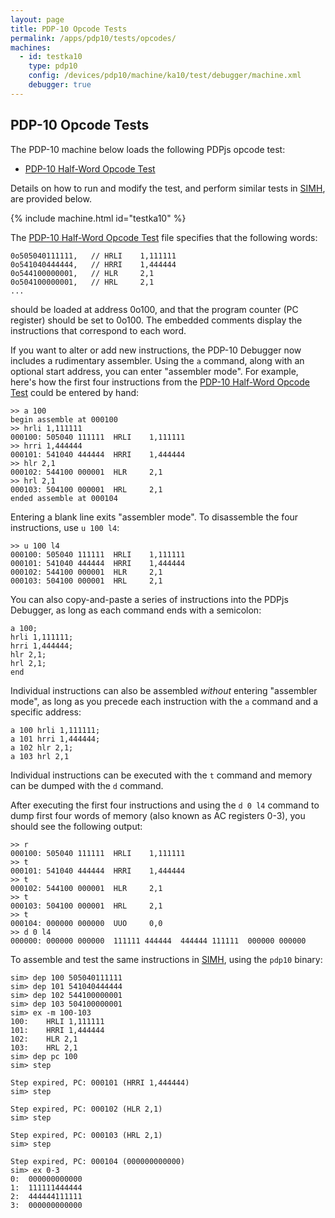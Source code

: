```yaml
---
layout: page
title: PDP-10 Opcode Tests
permalink: /apps/pdp10/tests/opcodes/
machines:
  - id: testka10
    type: pdp10
    config: /devices/pdp10/machine/ka10/test/debugger/machine.xml
    debugger: true
---
```


PDP-10 Opcode Tests
-------------------

The PDP-10 machine below loads the following PDPjs opcode test:

- [PDP-10 Half-Word Opcode Test](OPTEST01.json)

Details on how to run and modify the test, and perform similar tests in [SIMH](https://github.com/simh/simh),
are provided below.

{% include machine.html id="testka10" %}

The [PDP-10 Half-Word Opcode Test](OPTEST01.json) file specifies that the following words:

	0o505040111111,   // HRLI    1,111111
	0o541040444444,   // HRRI    1,444444
	0o544100000001,   // HLR     2,1
	0o504100000001,   // HRL     2,1
	...

should be loaded at address 0o100, and that the program counter (PC register) should be set to 0o100.  The embedded
comments display the instructions that correspond to each word.

If you want to alter or add new instructions, the PDP-10 Debugger now includes a rudimentary assembler.  Using the `a` command,
along with an optional start address, you can enter "assembler mode".  For example, here's how the first four instructions from
the [PDP-10 Half-Word Opcode Test](OPTEST01.json) could be entered by hand:

	>> a 100
	begin assemble at 000100
	>> hrli 1,111111
	000100: 505040 111111  HRLI    1,111111
	>> hrri 1,444444
	000101: 541040 444444  HRRI    1,444444
	>> hlr 2,1
	000102: 544100 000001  HLR     2,1
	>> hrl 2,1
	000103: 504100 000001  HRL     2,1
	ended assemble at 000104

Entering a blank line exits "assembler mode".  To disassemble the four instructions, use `u 100 l4`:

	>> u 100 l4
	000100: 505040 111111  HRLI    1,111111
	000101: 541040 444444  HRRI    1,444444
	000102: 544100 000001  HLR     2,1
	000103: 504100 000001  HRL     2,1

You can also copy-and-paste a series of instructions into the PDPjs Debugger, as long as each command ends
with a semicolon:

	a 100;
	hrli 1,111111;
	hrri 1,444444;
	hlr 2,1;
	hrl 2,1;
	end

Individual instructions can also be assembled *without* entering "assembler mode", as long as you precede
each instruction with the `a` command and a specific address:

	a 100 hrli 1,111111;
	a 101 hrri 1,444444;
	a 102 hlr 2,1;
	a 103 hrl 2,1

Individual instructions can be executed with the `t` command and memory can be dumped with the `d` command.

After executing the first four instructions and using the `d 0 l4` command to dump first four words of memory
(also known as AC registers 0-3), you should see the following output:

	>> r
	000100: 505040 111111  HRLI    1,111111
	>> t
	000101: 541040 444444  HRRI    1,444444
	>> t
	000102: 544100 000001  HLR     2,1
	>> t
	000103: 504100 000001  HRL     2,1
	>> t
	000104: 000000 000000  UUO     0,0
	>> d 0 l4
	000000: 000000 000000  111111 444444  444444 111111  000000 000000   

To assemble and test the same instructions in [SIMH](https://github.com/simh/simh), using the `pdp10` binary:

	sim> dep 100 505040111111
	sim> dep 101 541040444444
	sim> dep 102 544100000001
	sim> dep 103 504100000001
	sim> ex -m 100-103
	100:	HRLI 1,111111
	101:	HRRI 1,444444
	102:	HLR 2,1
	103:	HRL 2,1
	sim> dep pc 100
	sim> step
	
	Step expired, PC: 000101 (HRRI 1,444444)
	sim> step
	
	Step expired, PC: 000102 (HLR 2,1)
	sim> step
	
	Step expired, PC: 000103 (HRL 2,1)
	sim> step
	
	Step expired, PC: 000104 (000000000000)
	sim> ex 0-3
	0:	000000000000
	1:	111111444444
	2:	444444111111
	3:	000000000000

